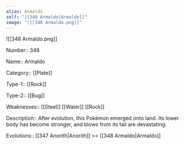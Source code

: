 ```yaml
---
alias: Armaldo
self: "[[348 Armaldo|Armaldo]]"
image: "![[348 Armaldo.png]]"
---
```


![[348 Armaldo.png]]

Number:: 348

Name:: Armaldo

Category:: [[Plate]]

Type-1:: [[Rock]]

Type-2:: [[Bug]] 

Weaknesses:: [[Steel]] [[Water]] [[Rock]] 

Description:: After evolution, this Pokémon emerged onto land. Its lower body has become stronger, and blows from its tail are devastating.

Evolutions:: [[347 Anorith|Anorith]] >> [[348 Armaldo|Armaldo]]